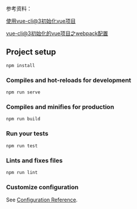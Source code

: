 参考资料：

[使用vue-cli@3初始化vue项目](https://www.jianshu.com/p/fab89c48268c)

[vue-cli@3初始化的vue项目之webpack配置](https://www.jianshu.com/p/8b909183737e)



## Project setup
```
npm install
```

### Compiles and hot-reloads for development
```
npm run serve
```

### Compiles and minifies for production
```
npm run build
```

### Run your tests
```
npm run test
```

### Lints and fixes files
```
npm run lint
```

### Customize configuration
See [Configuration Reference](https://cli.vuejs.org/config/).
